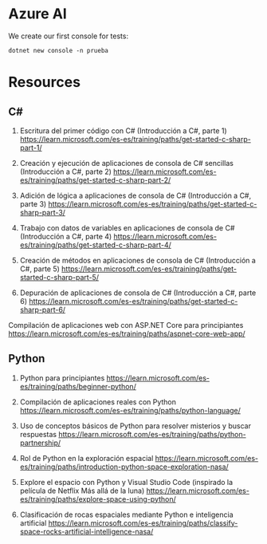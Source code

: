 # Azure AI

We create our first console for tests:
```
dotnet new console -n prueba
```

# Resources

## C#

1. Escritura del primer código con C# (Introducción a C#, parte 1)
https://learn.microsoft.com/es-es/training/paths/get-started-c-sharp-part-1/

2. Creación y ejecución de aplicaciones de consola de C# sencillas (Introducción a C#, parte 2)
https://learn.microsoft.com/es-es/training/paths/get-started-c-sharp-part-2/

3. Adición de lógica a aplicaciones de consola de C# (Introducción a C#, parte 3)
https://learn.microsoft.com/es-es/training/paths/get-started-c-sharp-part-3/

4. Trabajo con datos de variables en aplicaciones de consola de C# (Introducción a C#, parte 4)
https://learn.microsoft.com/es-es/training/paths/get-started-c-sharp-part-4/

5. Creación de métodos en aplicaciones de consola de C# (Introducción a C#, parte 5)
https://learn.microsoft.com/es-es/training/paths/get-started-c-sharp-part-5/

6. Depuración de aplicaciones de consola de C# (Introducción a C#, parte 6)
https://learn.microsoft.com/es-es/training/paths/get-started-c-sharp-part-6/

Compilación de aplicaciones web con ASP.NET Core para principiantes
https://learn.microsoft.com/es-es/training/paths/aspnet-core-web-app/

## Python

1. Python para principiantes
https://learn.microsoft.com/es-es/training/paths/beginner-python/

2. Compilación de aplicaciones reales con Python
https://learn.microsoft.com/es-es/training/paths/python-language/

3. Uso de conceptos básicos de Python para resolver misterios y buscar respuestas
https://learn.microsoft.com/es-es/training/paths/python-partnership/

4. Rol de Python en la exploración espacial
https://learn.microsoft.com/es-es/training/paths/introduction-python-space-exploration-nasa/

5. Explore el espacio con Python y Visual Studio Code (inspirado la película de Netflix Más allá de la luna)
https://learn.microsoft.com/es-es/training/paths/explore-space-using-python/

6. Clasificación de rocas espaciales mediante Python e inteligencia artificial
https://learn.microsoft.com/es-es/training/paths/classify-space-rocks-artificial-intelligence-nasa/


